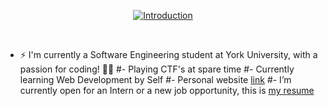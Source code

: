 <p align="center">
  <a href="https://git.io/typing-svg"><img src="https://readme-typing-svg.demolab.com?font=Jetbrains+Mono&size=26&duration=2500&color=00FFFF&center=true&multiline=true&repeat=false&width=435&height=75&lines=hi!;i'm+Mohammad." alt="Introduction" /></a>
</p>

<br>

- ⚡ I'm currently a Software Engineering student at York University, with a passion for coding! 🧑‍💻
#- Playing CTF's at spare time
#- Currently learning Web Development by Self
#- Personal website [link](https://www.0xabdulkhalid.ml)
#- I’m currently open for an Intern or a new job opportunity, this is [my resume](https://read.cv/0xabdulkhalid)

<br><br>
